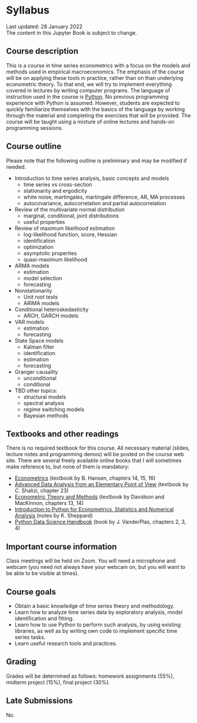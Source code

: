 <!-- #region -->
# Syllabus
Last updated: 28 January 2022</br>
The content in this Jupyter Book is subject to change.

## Course description
This is a course in time series econometrics with a focus on the models and methods used in empirical macroeconomics. The emphasis of the course will be on applying these tools in practice, rather than on than underlying econometric theory. To that end, we will try to implement everything covered in lectures by writing computer programs. The language of instruction used in the course is [Python](https://www.python.org/). No previous programming experience with Python is assumed. However, students are expected to quickly familiarize themselves with the basics of the language by working through the material and completing the exercises that will be provided. The course will be taught using a mixture of online lectures and hands-on programming sessions.

## Course outline
Please note that the following outline is preliminary and may be modified if needed.

* Introduction to time series analysis, basic concepts and models
    - time series vs cross-section
    - stationarity and ergodicity
    - white noise, martingales, martingale difference, AR, MA processes
    - autocovariance, autocorrelation and partial autocorrelation
* Review of the multivariate normal distribution
    - marginal, conditional, joint distributions
    - useful properties    
* Review of maximum likelihood estimation
    - log-likelihood function, score, Hessian
    - identification
    - optimization
    - asymptotic properties
    - quasi-maximum likelihood
* ARMA models
    - estimation
    - model selection
    - forecasting
* Nonstationarity
    - Unit root tests
    - ARIMA models
* Conditional heteroskedasticity
    - ARCH, GARCH models
* VAR models
    - estimation
    - forecasting
* State Space models
    - Kalman filter
    - identification
    - estimation
    - forecasting
* Granger causality
    - unconditional
    - conditional
* TBD other topics:
    - structural models
    - spectral analysis
    - regime switching models
    - Bayesian methods

## Textbooks and other readings
There is no required textbook for this course. All necessary material (slides, lecture notes and programming demos) will be posted on the course web site.  There are several freely available online books that I will sometimes make reference to, but none of them is mandatory:
   * [Econometrics](https://www.ssc.wisc.edu/~bhansen/econometrics/Econometrics.pdf) (textbook by B. Hansen, chapters 14, 15, 16)
   * [Advanced Data Analysis from an Elementary Point of View](https://www.stat.cmu.edu/~cshalizi/ADAfaEPoV/ADAfaEPoV.pdf) (textbook by C. Shalizi, chapter 23)
   * [Econometric Theory and Methods](http://qed.econ.queensu.ca/ETM/ETM-davidson-mackinnon-2021.pdf)  (textbook by Davidson and MacKinnon, chapters 13, 14)
   * [Introduction to Python for Econometrics, Statistics and Numerical Analysis](https://www.kevinsheppard.com/files/teaching/python/notes/python_introduction_2021.pdf)  (notes by K. Sheppard)
   * [Python Data Science Handbook](https://jakevdp.github.io/PythonDataScienceHandbook/) (book by J. VanderPlas, chapters 2, 3, 4)


## Important course information

Class meetings will be held on Zoom. You will need a microphone and webcam (you need not always have your webcam on, but you will want to be able to be visible at times). 


## Course goals

* Obtain a basic knowledge of time series theory and methodology.
* Learn how to analyze time series data by exploratory analysis, model identification and fitting.
* Learn how to use Python to perform such analysis, by using existing libraries, as well as by writing own code to implement specific time series tasks.
* Learn useful research tools and practices.

## Grading

Grades will be determined as follows: homework assignments (55%), midterm project (15%), final project (30%).

## Late Submissions
No.


<!-- #endregion -->
